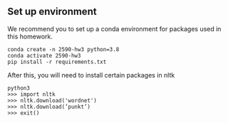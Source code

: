 ## Set up environment
We recommend you to set up a conda environment for packages used in this homework.
```
conda create -n 2590-hw3 python=3.8
conda activate 2590-hw3
pip install -r requirements.txt
```

After this, you will need to install certain packages in nltk
```
python3
>>> import nltk
>>> nltk.download('wordnet')
>>> nltk.download(’punkt’)
>>> exit()
```